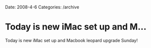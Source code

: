 Date: 2008-4-6
Categories: /archive

# Today is new iMac set up and M...

Today is new iMac set up and Macbook leopard upgrade Sunday!

